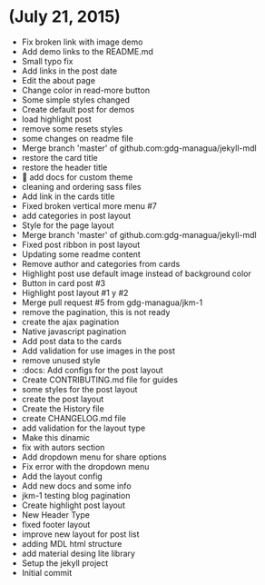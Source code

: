 # (July 21, 2015)
* Fix broken link with image demo
* Add demo links to the README.md
* Small typo fix
* Add links in the post date
* Edit the about page
* Change color in read-more button
* Some simple styles changed
* Create default post for demos
* load highlight post
* remove some resets styles
* some changes on readme file
* Merge branch 'master' of github.com:gdg-managua/jekyll-mdl
* restore the card title
* restore the header title
* :memo: add docs for custom theme
* cleaning and ordering sass files
* Add link in the cards title
* Fixed broken vertical more menu #7
* add categories in post layout
* Style for the page layout
* Merge branch 'master' of github.com:gdg-managua/jekyll-mdl
* Fixed post ribbon in post layout
* Updating some readme content
* Remove author and categories from cards
* Highlight post use default image instead of background color
* Button in card post #3
* Highlight post layout #1 y #2
* Merge pull request #5 from gdg-managua/jkm-1
* remove the pagination, this is not ready
* create the ajax pagination
* Native javascript pagination
* Add post data to the cards
* Add validation for use images in the post
* remove unused style
* :docs: Add configs for the post layout
* Create CONTRIBUTING.md file for guides
* some styles for the post layout
* create the post layout
* Create the History file
* create CHANGELOG.md file
* add validation for the layout type
* Make this dinamic
* fix with autors section
* Add dropdown menu for share options
* Fix error with the dropdown menu
* Add the layout config
* Add new docs and some info
* jkm-1 testing blog pagination
* Create highlight post layout
* New Header Type
* fixed footer layout
* improve new layout for post list
* adding MDL html structure
* add material desing lite library
* Setup the jekyll project
* Initial commit
